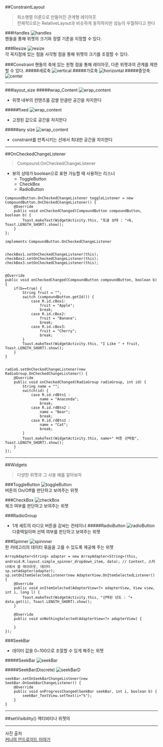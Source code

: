 ##ConstraintLayout
>희소행렬 이론으로 만들어진 관계형 레이아웃  
>전체적으로는 RelativeLayout과 비슷하게 동작하지만 성능이 우월하다고 한다

###Handles
![handles](https://github.com/Ekutz/Fast_Campus_JS/blob/master/170125/imgs/handles.png?raw=true)  
핸들을 통해 위젯의 크기와 정렬 기준을 지정할 수 있다.

###Resize
![resize](https://github.com/Ekutz/Fast_Campus_JS/blob/master/170125/imgs/resize_handle.gif?raw=true)  
각 꼭지점에 있는 점을 사각형 점을 통해 위젯의 크기를 조절할 수 있다.

###Constraint
핸들의 축에 있는 원형 점을 통해 레이아웃, 다른 위젯과의 관계를 제한할 수 있다.
#####세로축
![vertical](https://github.com/Ekutz/Fast_Campus_JS/blob/master/170125/imgs/constraint_handle_vertical.gif?raw=true)
#####가로축
![horizontal](https://github.com/Ekutz/Fast_Campus_JS/blob/master/170125/imgs/constraint_handle_horizontal.gif?raw=true)
#####중앙축
![center](https://github.com/Ekutz/Fast_Campus_JS/blob/master/170125/imgs/constraint_handle_center.gif?raw=true)

---

###layout_size
#####wrap_Content
![wrap_content](https://github.com/Ekutz/Fast_Campus_JS/blob/master/170125/imgs/size_wrap_content.png?raw=true)
- 위젯 내부의 컨텐츠를 감쌀 만큼만 공간을 차지한다

#####fixed
![wrap_content](https://github.com/Ekutz/Fast_Campus_JS/blob/master/170125/imgs/size_fixed.png?raw=true)
- 고정된 값으로 공간을 차지한다

#####any size
![wrap_content](https://github.com/Ekutz/Fast_Campus_JS/blob/master/170125/imgs/size_any_size.png?raw=true)
- constraint를 만족시키는 선에서 최대한 공간을 차지한다

---

##OnCheckedChangeListener
> Compound.OnCheckedChangeListener

- 뷰의 상태가 boolean으로 표현 가능할 때 사용하는 리스너
	- ToggleButton
	- CheckBox
	- RadioButton

```
CompoundButton.OnCheckedChangeListener toggleListener = new CompoundButton.OnCheckedChangeListener() {
    @Override
    public void onCheckedChanged(CompoundButton compoundButton, boolean b) {
        Toast.makeText(WidgetActivity.this, "토글 상태 : "+b, Toast.LENGTH_SHORT).show();
    }
};
```
```
implements CompoundButton.OnCheckedChangeListener


checkBox1.setOnCheckedChangeListener(this);
checkBox2.setOnCheckedChangeListener(this);
checkBox3.setOnCheckedChangeListener(this);


@Override
public void onCheckedChanged(CompoundButton compoundButton, boolean b) {
    if(b==true) {
        String fruit = "";
        switch (compoundButton.getId()) {
            case R.id.cBox1:
                fruit = "Apple";
                break;
            case R.id.cBox2:
                fruit = "Banana";
                break;
            case R.id.cBox3:
                fruit = "Cherry";
                break;
        }
        Toast.makeText(WidgetActivity.this, "I Like " + fruit, Toast.LENGTH_SHORT).show();
    }
}


```
```
radioG.setOnCheckedChangeListener(new RadioGroup.OnCheckedChangeListener() {
    @Override
    public void onCheckedChanged(RadioGroup radioGroup, int id) {
        String name = "";
        switch(id) {
            case R.id.rdBtn1 :
                name = "Anaconda";
                break;
            case R.id.rdBtn2 :
                name = "Bear";
                break;
            case R.id.rdBtn3 :
                name = "Cat";
                break;
        }
        Toast.makeText(WidgetActivity.this, name+" 버튼 선택됨", Toast.LENGTH_SHORT).show();
    }
});
```
---

##Widgets
> 다양한 위젯과 그 사용 예를 알아보자

###ToggleButton
![toggleButton](https://github.com/Ekutz/Fast_Campus_JS/blob/master/170125/imgs/toggleBtn.png?raw=true)  
버튼의 On/Off를 판단하고 보여주는 위젯

###CheckBox
![checkBox](https://github.com/Ekutz/Fast_Campus_JS/blob/master/170125/imgs/checkBox.png?raw=true)  
체크 여부를 판단하고 보여주는 위젯

###RadioGroup
- 1개 세트의 라디오 버튼을 감싸는 컨테이너
#####RadioButton
![radioButton](https://github.com/Ekutz/Fast_Campus_JS/blob/master/170125/imgs/radio.png?raw=true)  
다중택일이며 선택 여부를 판단하고 보여주는 위젯

###Spinner
![spinnner](https://github.com/Ekutz/Fast_Campus_JS/blob/master/170125/imgs/spinner.png?raw=true)  
한 카테고리의 데이터 묶음을 고를 수 있도록 제공해 주는 위젯

```
ArrayAdapter<String> adapter = new ArrayAdapter<String>(this, android.R.layout.simple_spinner_dropdown_item, data); // Context, 스피너에서 쓸 레이아웃, 데이터
sp.setAdapter(adapter);
sp.setOnItemSelectedListener(new AdapterView.OnItemSelectedListener() {
    @Override
    public void onItemSelected(AdapterView<?> adapterView, View view, int i, long l) {
        Toast.makeText(WidgetActivity.this, "선택된 년도 : "+ data.get(i), Toast.LENGTH_SHORT).show();
    }

    @Override
    public void onNothingSelected(AdapterView<?> adapterView) {

    }
});
```

###SeekBar
- 데이터 값을 0~100으로 조절할 수 있게 해주는 위젯

#####SeekBar
![seekBar](https://github.com/Ekutz/Fast_Campus_JS/blob/master/170125/imgs/seekbar.png?raw=true) 

#####SeekBar(Discrete)
![seekBarD](https://github.com/Ekutz/Fast_Campus_JS/blob/master/170125/imgs/seekbarD.png?raw=true) 

```
seekBar.setOnSeekBarChangeListener(new SeekBar.OnSeekBarChangeListener() {
    @Override
    public void onProgressChanged(SeekBar seekBar, int i, boolean b) {
        seekBar_TextView.setText(i+"%");
    }
}
```

---

##setVisibility()
액티비티나 위젯의 


---

사진 출처  
[커니의 안드로이드 이야기](http://kunny.github.io/)